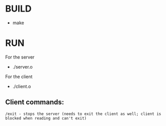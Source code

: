 # BUILD
* make
# RUN
For the server
  * ./server.o

For the client
  * ./client.o

## Client commands:
    /exit - stops the server (needs to exit the client as well; client is blocked when reading and can't exit)